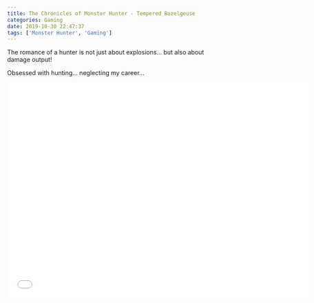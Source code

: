 ```yaml
---
title: The Chronicles of Monster Hunter - Tempered Bazelgeuse
categories: Gaming
date: 2019-10-30 22:47:37
tags: ['Monster Hunter', 'Gaming']
---
```


The romance of a hunter is not just about explosions... but also about damage output!

Obsessed with hunting... neglecting my career...

<iframe src="//player.bilibili.com/player.html?aid=73777571&cid=126193394&page=1" width="700" height="500" scrolling="no" border="0" frameborder="no" framespacing="0" allowfullscreen="true"> </iframe>


<!-- Summary part -->
<!-- more -->
